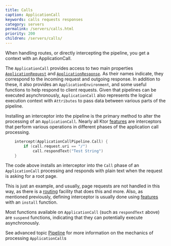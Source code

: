 ```yaml
---
title: Calls
caption: ApplicationCall
keywords: calls requests responses
category: servers
permalink: /servers/calls.html
priority: 200
children: /servers/calls/
---
```


When handling routes, or directly intercepting the pipeline, you get a context with an ApplicationCall.

The `ApplicationCall` provides access to two main properties [`ApplicationRequest`](/servers/requests.html) and [`ApplicationResponse`](/servers/responses.html).
As their names indicate, they correspond to the incoming request and outgoing response. In addition to these,
it also provides an `ApplicationEnvironment`, and some useful functions to help respond to client requests.
Given that pipelines can be executed asynchronously, `ApplicationCall` also represents the logical execution
context with `Attributes` to pass data between various parts of the pipeline.

Installing an interceptor into the pipeline is the primary method to alter the processing of an `ApplicationCall`.
Nearly all Ktor [features](/features) are interceptors that perform various operations in different phases of
the application call processing. 

```kotlin
    intercept(ApplicationCallPipeline.Call) { 
        if (call.request.uri == "/")
            call.respondText("Test String")
    }
```
The code above installs an interceptor into the `Call` phase of an `ApplicationCall` processing and responds with plain text
when the request is asking for a root page.  

This is just an example, and usually, page requests are not handled in this way, as there is a [routing](/servers/features/routing) facility that does this
 and more. Also, as mentioned previously, defining interceptor is usually done using [features](#features) with an `install` function.
   
Most functions available on `ApplicationCall` (such as `respondText` above) are `suspend` functions, indicating that they 
can potentially execute asynchronously.
 
See advanced topic [Pipeline](/advanced/pipeline) for more information on the mechanics of processing `ApplicationCall`s
